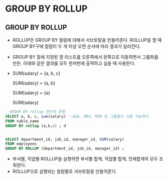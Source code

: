 # GROUP BY ROLLUP

## GROUP BY ROLLUP

* ROLLUP은 GROUP BY 컬럼에 대해서 서브토탈을 만들어준다. ROLLUP을 할 때 GROUP BY구에 컬럼이 두 개 이상 오면 순서에 따라 결과가 달라진다. 
* GROUP BY 절에 지정된 열 리스트를 오른쪽에서 왼쪽으로 이동하면서 그룹화를 만든. 아래와 같은 결과를 모두 한꺼번에 출력하고 싶을 때 사용한다.
* SUM\(salary\) = {a, b, c}

  SUM\(salary\) = {a, b}

  SUM\(salary\) = {a}

  SUM\(salary\)

```sql
--GROUP BY rollup 연산자 문형
SELECT a, b, c, sum(salary) --AVG, MAX, MIN 등 그룹함수 사용 가능하다
FROM table_name 
GROUP BY rollup (a,b,c) ; d


SELECT department_id, job_id, manager_id, SUM(salary) 
FROM employees 
GROUP BY ROLLUP (department_id, job_id, manager_id) ;
```

* 부서별, 직업별 ROLLUP을 실행하면 부서별 합계, 직업별 합계, 전체합계까 모두 조회된다. 
* ROLLUP으로 실행되는 컬럼별로 서브토탈을 만들어준다. 

